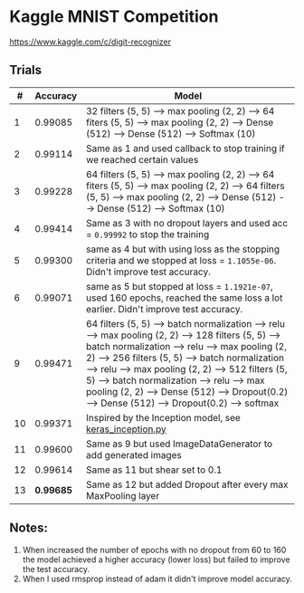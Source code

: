 # Kaggle MNIST Competition

https://www.kaggle.com/c/digit-recognizer

## Trials

|#|Accuracy|Model|
|-|--|---|
| 1 | 0.99085 | 32 filters  (5, 5) --> max pooling (2, 2) --> 64 fiters (5, 5) --> max pooling (2, 2) --> Dense (512) --> Dense (512) --> Softmax (10) |
| 2 | 0.99114 | Same as 1 and used callback to stop training if we reached certain values
| 3 | 0.99228 | 64 filters  (5, 5) --> max pooling (2, 2) --> 64 fiters (5, 5) --> max pooling (2, 2) --> 64 filters  (5, 5) --> max pooling (2, 2) --> Dense (512) --> Dense (512) --> Softmax (10) |
| 4 | 0.99414 | Same as 3 with no dropout layers and used acc = `0.99992` to stop the training |
| 5 | 0.99300 | same as 4 but with using loss as the stopping criteria and we stopped at loss = `1.1055e-06`. Didn't improve test accuracy.|
| 6 | 0.99071 | same as 5 but stopped at loss = `1.1921e-07`, used 160 epochs, reached the same loss a lot earlier. Didn't improve test accuracy.|
| 9 | 0.99471 | 64 filters  (5, 5) --> batch normalization --> relu --> max pooling (2, 2) --> 128 filters  (5, 5) --> batch normalization --> relu --> max pooling (2, 2) --> 256 filters  (5, 5) --> batch normalization --> relu --> max pooling (2, 2) --> 512 filters  (5, 5) --> batch normalization --> relu --> max pooling (2, 2) --> Dense (512) --> Dropout(0.2) --> Dense (512) --> Dropout(0.2) --> softmax|
| 10 | 0.99371 | Inspired by the Inception model, see [keras_inception.py](keras_incpetion.py) | 
| 11 | 0.99600 | Same as 9 but used ImageDataGenerator to add generated images |
| 12 | 0.99614 | Same as 11 but shear set to 0.1 |
| 13 | <b>0.99685</b> | Same as 12 but added Dropout after every max MaxPooling layer |

## Notes:
1. When increased the number of epochs with no dropout from 60 to 160 the model achieved a higher accuracy (lower loss) but failed to improve the test accuracy.
2. When I used rmsprop instead of adam it didn't improve model accuracy.


